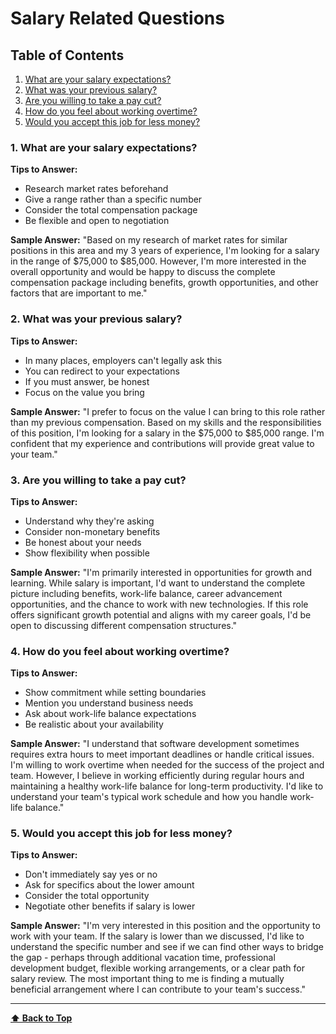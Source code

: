 # **Salary Related Questions**

## Table of Contents

1. [What are your salary expectations?](#1.-what-are-your-salary-expectations?)
2. [What was your previous salary?](#2.-what-was-your-previous-salary?)
3. [Are you willing to take a pay cut?](#3.-are-you-willing-to-take-a-pay-cut?)
4. [How do you feel about working overtime?](#4.-how-do-you-feel-about-working-overtime?)
5. [Would you accept this job for less money?](#5.-would-you-accept-this-job-for-less-money?)

### 1. What are your salary expectations?

**Tips to Answer:**
- Research market rates beforehand
- Give a range rather than a specific number
- Consider the total compensation package
- Be flexible and open to negotiation

**Sample Answer:**
"Based on my research of market rates for similar positions in this area and my 3 years of experience, I'm looking for a salary in the range of $75,000 to $85,000. However, I'm more interested in the overall opportunity and would be happy to discuss the complete compensation package including benefits, growth opportunities, and other factors that are important to me."

### 2. What was your previous salary?

**Tips to Answer:**
- In many places, employers can't legally ask this
- You can redirect to your expectations
- If you must answer, be honest
- Focus on the value you bring

**Sample Answer:**
"I prefer to focus on the value I can bring to this role rather than my previous compensation. Based on my skills and the responsibilities of this position, I'm looking for a salary in the $75,000 to $85,000 range. I'm confident that my experience and contributions will provide great value to your team."

### 3. Are you willing to take a pay cut?

**Tips to Answer:**
- Understand why they're asking
- Consider non-monetary benefits
- Be honest about your needs
- Show flexibility when possible

**Sample Answer:**
"I'm primarily interested in opportunities for growth and learning. While salary is important, I'd want to understand the complete picture including benefits, work-life balance, career advancement opportunities, and the chance to work with new technologies. If this role offers significant growth potential and aligns with my career goals, I'd be open to discussing different compensation structures."

### 4. How do you feel about working overtime?

**Tips to Answer:**
- Show commitment while setting boundaries
- Mention you understand business needs
- Ask about work-life balance expectations
- Be realistic about your availability

**Sample Answer:**
"I understand that software development sometimes requires extra hours to meet important deadlines or handle critical issues. I'm willing to work overtime when needed for the success of the project and team. However, I believe in working efficiently during regular hours and maintaining a healthy work-life balance for long-term productivity. I'd like to understand your team's typical work schedule and how you handle work-life balance."

### 5. Would you accept this job for less money?

**Tips to Answer:**
- Don't immediately say yes or no
- Ask for specifics about the lower amount
- Consider the total opportunity
- Negotiate other benefits if salary is lower

**Sample Answer:**
"I'm very interested in this position and the opportunity to work with your team. If the salary is lower than we discussed, I'd like to understand the specific number and see if we can find other ways to bridge the gap - perhaps through additional vacation time, professional development budget, flexible working arrangements, or a clear path for salary review. The most important thing to me is finding a mutually beneficial arrangement where I can contribute to your team's success."

---

**[⬆ Back to Top](#table-of-contents)**